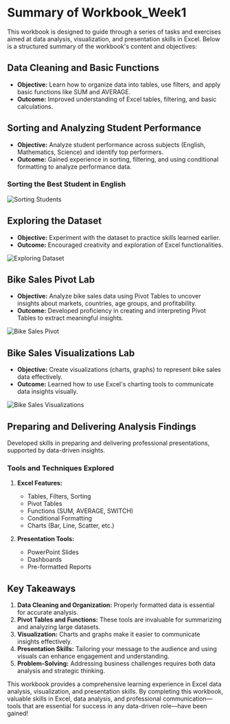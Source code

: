 # Summary of Workbook_Week1

This workbook is designed to guide through a series of tasks and exercises aimed at data analysis, visualization, and presentation skills in Excel. Below is a structured summary of the workbook's content and objectives:

## Data Cleaning and Basic Functions

- **Objective:** Learn how to organize data into tables, use filters, and apply basic functions like SUM and AVERAGE.
- **Outcome:** Improved understanding of Excel tables, filtering, and basic calculations.

## Sorting and Analyzing Student Performance

- **Objective:** Analyze student performance across subjects (English, Mathematics, Science) and identify top performers.
- **Outcome:** Gained experience in sorting, filtering, and using conditional formatting to analyze performance data.

### Sorting the Best Student in English

![Sorting Students](screenshots_week1/sorting_students.png)

## Exploring the Dataset

- **Objective:** Experiment with the dataset to practice skills learned earlier.
- **Outcome:** Encouraged creativity and exploration of Excel functionalities.

![Exploring Dataset](screenshots_week1/exploring_dataset.png)

## Bike Sales Pivot Lab

- **Objective:** Analyze bike sales data using Pivot Tables to uncover insights about markets, countries, age groups, and profitability.
- **Outcome:** Developed proficiency in creating and interpreting Pivot Tables to extract meaningful insights.

![Bike Sales Pivot](screenshots_week1/bike_sales_pivot.png)

## Bike Sales Visualizations Lab

- **Objective:** Create visualizations (charts, graphs) to represent bike sales data effectively.
- **Outcome:** Learned how to use Excel's charting tools to communicate data insights visually.

![Bike Sales Visualizations](screenshots_week1/bike_sales_visualizations.png)

## Preparing and Delivering Analysis Findings

Developed skills in preparing and delivering professional presentations, supported by data-driven insights.

### Tools and Techniques Explored

1. **Excel Features:**
   - Tables, Filters, Sorting
   - Pivot Tables
   - Functions (SUM, AVERAGE, SWITCH)
   - Conditional Formatting
   - Charts (Bar, Line, Scatter, etc.)

2. **Presentation Tools:**
   - PowerPoint Slides
   - Dashboards
   - Pre-formatted Reports

## Key Takeaways

1. **Data Cleaning and Organization:** Properly formatted data is essential for accurate analysis.
2. **Pivot Tables and Functions:** These tools are invaluable for summarizing and analyzing large datasets.
3. **Visualization:** Charts and graphs make it easier to communicate insights effectively.
4. **Presentation Skills:** Tailoring your message to the audience and using visuals can enhance engagement and understanding.
5. **Problem-Solving:** Addressing business challenges requires both data analysis and strategic thinking.

This workbook provides a comprehensive learning experience in Excel data analysis, visualization, and presentation skills. By completing this workbook, valuable skills in Excel, data analysis, and professional communication—tools that are essential for success in any data-driven role—have been gained!

